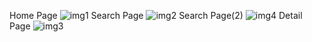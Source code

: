 Home Page
![img1](https://user-images.githubusercontent.com/121591714/236344056-858c4b1b-5335-4544-ab40-224cdb246f88.png)
Search Page
![img2](https://user-images.githubusercontent.com/121591714/236344326-1bc58daf-a96f-45ab-b432-db907db87210.png)
Search Page(2)
![img4](https://user-images.githubusercontent.com/121591714/236344678-f2ae3ff9-8963-4e3e-8d39-e275809cb128.png)
Detail Page
![img3](https://user-images.githubusercontent.com/121591714/236344503-955661fa-cea7-4127-b318-8acfe9f8a4b2.png)
